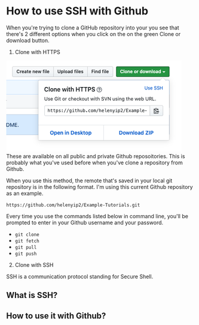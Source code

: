 # How to use SSH with Github

When you're trying to clone a GitHub repository into your you see that there's 2 different options when you click on the on the green Clone or download button.

1. Clone with HTTPS

![github_http_image](github_http_image.png)
These are available on all public and private Github reposoitories. This is probably what you've used before when you've clone a repository from Github.

When you use this method, the remote that's saved in your local git repository is in the following format. I'm using this current Github repository as an example.
```
https://github.com/helenyip2/Example-Tutorials.git
```

Every time you use the commands listed below in command line, you'll be prompted to enter in your Github username and your password.
* `git clone`
* `git fetch`
* `git pull`
* `git push`

2. Clone with SSH

SSH is a communication protocol standing for Secure Shell.

## What is SSH?

## How to use it with Github?

